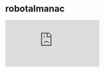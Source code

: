 # robotalmanac

![alt text](https://github.com/balakreshnan/robotalmanac/blob/master/roboticalmanac2020.md "Page 1")
